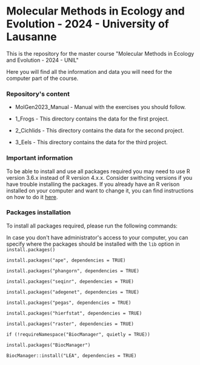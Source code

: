 # Molecular Methods in Ecology and Evolution - 2024 - University of Lausanne
This is the repository for the master course "Molecular Methods in Ecology and Evolution - 2024 - UNIL"

Here you will find all the information and data you will need for the computer part of the course.

### Repository's content

- MolGen2023_Manual - Manual with the exercises you should follow.

- 1_Frogs - This directory contains the data for the first project.

- 2_Cichlids - This directory contains the data for the second project.

- 3_Eels - This directory contains the data for the third project.

### Important information

To be able to install and use all packages required you may need to use R version 3.6.x instead of R version 4.x.x. Consider swithcing versions if you have trouble installing the packages. If you already have an R verison installed on your computer and want to change it, you can find instructions on how to do it [here](https://support.rstudio.com/hc/en-us/articles/200486138-Changing-R-versions-for-the-RStudio-Desktop-IDE).

### Packages installation

To install all packages required, please run the following commands:

In case you don't have administrator's access to your computer, you can specify where the packages should be installed with the `lib` option in `install.packages()`

`install.packages("ape", dependencies = TRUE)`

`install.packages("phangorn", dependencies = TRUE)`

`install.packages("seqinr", dependencies = TRUE)`

`install.packages("adegenet", dependencies = TRUE)`

`install.packages("pegas", dependencies = TRUE)`

`install.packages("hierfstat", dependencies = TRUE)`

`install.packages("raster", dependencies = TRUE)`

`if (!requireNamespace("BiocManager", quietly = TRUE))`

`install.packages("BiocManager")`

`BiocManager::install("LEA", dependencies = TRUE)`
